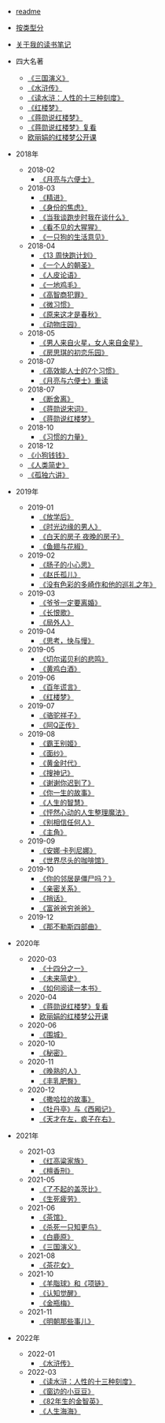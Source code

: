 - [readme](/readME.md)
- [按类型分](/type.md)
- [关于我的读书笔记](/about.md)

- 四大名著
  - [《三国演义》](/read/《三国演义》.md)
  - [《水浒传》](/read/《水浒传》.md)
  - [《读水浒：人性的十三种刻度》](/read/《读水浒：人性的十三种刻度》)
  - [《红楼梦》](/read/《红楼梦》.md)
  - [《蒋勋说红楼梦》](/read/《蒋勋说红楼梦》.md)
  - [《蒋勋说红楼梦》复看](/read/《蒋勋说红楼梦》复看.md)
  - [欧丽娟的红楼梦公开课](/read/欧丽娟的红楼梦公开课.md)

- 2018年
  - 2018-02
    - [《月亮与六便士》](/read/《月亮与六便士》.md)
  - 2018-03
    - [《精进》](/read/《精进》笔记.md)
    - [《身份的焦虑》](/read/《身份的焦虑》.md)
    - [《当我谈跑步时我在谈什么》](/read/《当我谈跑步时我在谈什么》.md)
    - [《看不见的大猩猩》](/read/《看不见的大猩猩》.md)
    - [《一只狗的生活意见》](/read/《一只狗的生活意见》.md)
  - 2018-04
    - [《13 周快跑计划》](/read/《爱上跑步的13周》训练计划表.md)
    - [《一个人的朝圣》](/read/《一个人的朝圣》.md)
    - [《人皮论语》](/read/《人皮论语》.md)
    - [《一地鸡毛》](/read/《一地鸡毛》.md)
    - [《高智商犯罪》](/read/《高智商犯罪》.md)
    - [《微习惯》](/read/《微习惯》.md)
    - [《原来这才是春秋》](/read/《原来这才是春秋》.md)
    - [《动物庄园》](/read/《动物庄园》.md)
  - 2018-05
    - [《男人来自火星，女人来自金星》](/read/《男人来自火星，女人来自金星》.md)
    - [《房思琪的初恋乐园》](/read/《房思琪的初恋乐园》.md)
  - 2018-07
    - [《高效能人士的7个习惯》](/read/《高效能人士的7个习惯》.md)
    - [《月亮与六便士》重读](/read/《月亮与六便士》重读.md)
  - 2018-07
    - [《断舍离》](/read/《断舍离》.md)
    - [《蒋勋说宋词》](/read/《蒋勋说宋词》.md)
    - [《蒋勋说红楼梦》](/read/《蒋勋说红楼梦》.md)
  - 2018-10
    - [《习惯的力量》](/read/《习惯的力量》.md)
  - 2018-12
  - [《小狗钱钱》](/read/《小狗钱钱》.md)
  - [《人类简史》](/read/《人类简史》.md)
  - [《孤独六讲》](/read/《孤独六讲》.md)


- 2019年
  - 2019-01
    - [《放学后》](/read/《放学后》.md)
    - [《时光边缘的男人》](/read/《时光边缘的男人》.md)
    - [《白天的房子 夜晚的房子》](/read/《白天的房子夜晚的房子》.md)
    - [《鱼翅与花椒》](/read/《鱼翅与花椒》.md)
  - 2019-02
    - [《肠子的小心思》](/read/《肠子的小心思》.md)
    - [《赵氏孤儿》](/read/《赵氏孤儿》.md)
    - [《没有色彩的多崎作和他的巡礼之年》](/read/《没有色彩的多崎作和他的巡礼之年》.md)
  - 2019-03
    - [《爷爷一定要离婚》](/read/《爷爷一定要离婚》.md)
    - [《长恨歌》](/read/《长恨歌》.md)
    - [《局外人》](/read/《局外人》.md)
  - 2019-04
    - [《思考，快与慢》](/read/《思考，快与慢》.md)
  - 2019-05
    - [《切尔诺贝利的悲鸣》](/read/《切尔诺贝利的悲鸣》.md)
    - [《黄鸡白酒》](/read/《黄鸡白酒》.md)
  - 2019-06
    - [《百年谎言》](/read/《百年谎言》.md)
    - [《红楼梦》](/read/《红楼梦》.md)
  - 2019-07
    - [《骆驼祥子》](/read/《骆驼祥子》.md)
    - [《阿Q正传》](/read/《阿Q正传》.md)
  - 2019-08
    - [《霸王别姬》](/read/《霸王别姬》.md)
    - [《面纱》](/read/《面纱》.md)
    - [《黄金时代》](/read/《黄金时代》.md)
    - [《搜神记》](/read/《搜神记》.md)
    - [《谢谢你迟到了》](/read/《谢谢你迟到了》.md)
    - [《你一生的故事》](/read/《你一生的故事》.md)
    - [《人生的智慧》](/read/《人生的智慧》.md)
    - [《怦然心动的人生整理魔法》](/read/《怦然心动的人生整理魔法》.md)
    - [《别相信任何人》](/read/《别相信任何人》.md)
    - [《主角》](/read/《主角》.md)
  - 2019-09
    - [《安娜·卡列尼娜》](/read/《安娜·卡列尼娜》.md)
    - [《世界尽头的咖啡馆》](/read/《世界尽头的咖啡馆》.md)
  - 2019-10
    - [《你的邻居是僵尸吗？》](/read/《你的邻居是僵尸吗？》.md)
    - [《亲密关系》](/read/《亲密关系》.md)
    - [《捎话》](/read/《捎话》.md)
    - [《富爸爸穷爸爸》](/read/《富爸爸穷爸爸》.md)
  - 2019-12
    - [《那不勒斯四部曲》](/read/《那不勒斯四部曲》.md)


- 2020年
  - 2020-03
    - [《十四分之一》](/read/《十四分之一》.md)
    - [《未来简史》](/read/《未来简史》.md)
    - [《如何阅读一本书》](/read/《如何阅读一本书》.md)
  - 2020-04
    - [《蒋勋说红楼梦》复看](/read/《蒋勋说红楼梦》复看.md)
    - [欧丽娟的红楼梦公开课](/read/欧丽娟的红楼梦公开课.md)
  - 2020-06
    - [《围城》](/read/《围城》.md)
  - 2020-10
    - [《秘密》](/read/《秘密》.md)
  - 2020-11
    - [《晚熟的人》](/read/《晚熟的人》.md)
    - [《丰乳肥臀》](/read/《丰乳肥臀》.md)
  - 2020-12
    - [《撒哈拉的故事》](/read/《撒哈拉的故事》.md)
    - [《牡丹亭》与《西厢记》](/read/《牡丹亭》与《西厢记》.md)
    - [《天才在左，疯子在右》](/read/《天才在左，疯子在右》.md)

- 2021年
  - 2021-03
    - [《红高粱家族》](/read/《红高粱家族》.md)
    - [《檀香刑》](/read/《檀香刑》.md)
  - 2021-05
    - [《了不起的盖茨比》](/read/《了不起的盖茨比》.md)
    - [《生死疲劳》](/read/《生死疲劳》.md)
  - 2021-06
    - [《茶馆》](/read/《茶馆》.md)
    - [《杀死一只知更鸟》](/read/《杀死一只知更鸟》.md)
    - [《白鹿原》](/read/《白鹿原》.md)
    - [《三国演义》](/read/《三国演义》.md)
  - 2021-08
    - [《茶花女》](/read/《茶花女》.md)
  - 2021-10
    - [《羊脂球》和《项链》](/read/《羊脂球》和《项链》.md)
    - [《认知觉醒》](/read/《认知觉醒》.md)
    - [《金瓶梅》](/read/《金瓶梅》.md)
  - 2021-11
    - [《明朝那些事儿》](/read/《明朝那些事儿》.md)

- 2022年
  - 2022-01
    - [《水浒传》](/read/《水浒传》.md)
  - 2022-03
    - [《读水浒：人性的十三种刻度》](/read/《读水浒：人性的十三种刻度》)
    - [《窗边的小豆豆》](/read/《窗边的小豆豆》.md)
    - [《82年生的金智英》](/read/《82年生的金智英》.md)
    - [《人生海海》](/read/《人生海海》.md)